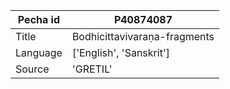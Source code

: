 |Pecha id | P40874087
| --- | --- 
|Title | Bodhicittavivaraṇa-fragments 
|Language | ['English', 'Sanskrit']
|Source | 'GRETIL'